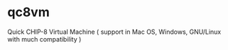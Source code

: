 # qc8vm
Quick CHIP-8 Virtual Machine ( support in Mac OS, Windows, GNU/Linux with much compatibility )
